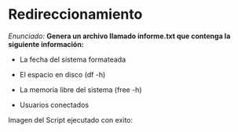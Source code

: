 # Redireccionamiento

*Enunciado:* 
**Genera un archivo llamado informe.txt que contenga la siguiente información:**

* La fecha del sistema formateada

* El espacio en disco (df -h)

* La memoria libre del sistema (free -h)

* Usuarios conectados

Imagen del Script ejecutado con exito:

